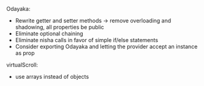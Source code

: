 Odayaka:
- Rewrite getter and setter methods -> remove overloading and shadowing, all properties be public
- Eliminate optional chaining
- Eliminate nisha calls in favor of simple if/else statements
- Consider exporting Odayaka and letting the provider accept an instance as prop

virtualScroll:
- use arrays instead of objects